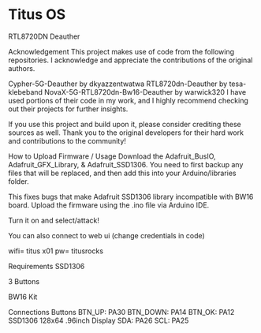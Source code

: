 # Titus OS

RTL8720DN Deauther

Acknowledgement
This project makes use of code from the following repositories. I acknowledge and appreciate the contributions of the original authors.

Cypher-5G-Deauther by dkyazzentwatwa
RTL8720dn-Deauther by tesa-klebeband
NovaX-5G-RTL8720dn-Bw16-Deauther by warwick320
I have used portions of their code in my work, and I highly recommend checking out their projects for further insights.

If you use this project and build upon it, please consider crediting these sources as well. Thank you to the original developers for their hard work and contributions to the community!

How to Upload Firmware / Usage
Download the Adafruit_BusIO, Adafruit_GFX_Library, & Adafruit_SSD1306. You need to first backup any files that will be replaced, and then add this into your Arduino/libraries folder.

This fixes bugs that make Adafruit SSD1306 library incompatible with BW16 board.
Upload the firmware using the .ino file via Arduino IDE.

Turn it on and select/attack!

You can also connect to web ui (change credentials in code)

wifi= titus x01 pw= titusrocks

Requirements
SSD1306

3 Buttons

BW16 Kit

Connections
Buttons
BTN_UP: PA30
BTN_DOWN: PA14
BTN_OK: PA12
SSD1306 128x64 .96inch Display
SDA: PA26
SCL: PA25
